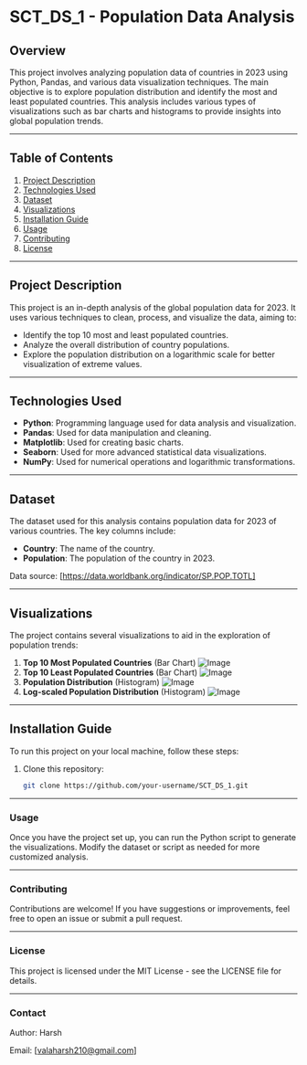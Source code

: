 # SCT_DS_1 - Population Data Analysis

## Overview

This project involves analyzing population data of countries in 2023 using Python, Pandas, and various data visualization techniques. The main objective is to explore population distribution and identify the most and least populated countries. This analysis includes various types of visualizations such as bar charts and histograms to provide insights into global population trends.

---

## Table of Contents
1. [Project Description](#project-description)
2. [Technologies Used](#technologies-used)
3. [Dataset](#dataset)
4. [Visualizations](#visualizations)
5. [Installation Guide](#installation-guide)
6. [Usage](#usage)
7. [Contributing](#contributing)
8. [License](#license)

---

## Project Description

This project is an in-depth analysis of the global population data for 2023. It uses various techniques to clean, process, and visualize the data, aiming to:
- Identify the top 10 most and least populated countries.
- Analyze the overall distribution of country populations.
- Explore the population distribution on a logarithmic scale for better visualization of extreme values.

---

## Technologies Used

- **Python**: Programming language used for data analysis and visualization.
- **Pandas**: Used for data manipulation and cleaning.
- **Matplotlib**: Used for creating basic charts.
- **Seaborn**: Used for more advanced statistical data visualizations.
- **NumPy**: Used for numerical operations and logarithmic transformations.

---

## Dataset

The dataset used for this analysis contains population data for 2023 of various countries. The key columns include:
- **Country**: The name of the country.
- **Population**: The population of the country in 2023.

Data source: [https://data.worldbank.org/indicator/SP.POP.TOTL]

---

## Visualizations

The project contains several visualizations to aid in the exploration of population trends:

1. **Top 10 Most Populated Countries** (Bar Chart)
![Image](https://github.com/user-attachments/assets/e2416572-499f-4f4a-83a1-ed546f389ee9)
2. **Top 10 Least Populated Countries** (Bar Chart)
![Image](https://github.com/user-attachments/assets/1be3b190-ab7e-4ac9-8717-0ba3be129f95)
3. **Population Distribution** (Histogram)
![Image](https://github.com/user-attachments/assets/3068651d-52cf-40f7-8f69-dcb3f17c3e0c)
5. **Log-scaled Population Distribution** (Histogram)
![Image](https://github.com/user-attachments/assets/cdd03a4e-421d-4a8c-be0a-b364036950c8)

---

## Installation Guide

To run this project on your local machine, follow these steps:

1. Clone this repository:
   ```bash
   git clone https://github.com/your-username/SCT_DS_1.git

---

### Usage

Once you have the project set up, you can run the Python script to generate the visualizations. Modify the dataset or script as needed for more customized analysis.

---

### Contributing

Contributions are welcome! If you have suggestions or improvements, feel free to open an issue or submit a pull request.

---

### License

This project is licensed under the MIT License - see the LICENSE file for details.

--- 

### Contact

Author: Harsh

Email: [valaharsh210@gmail.com]

